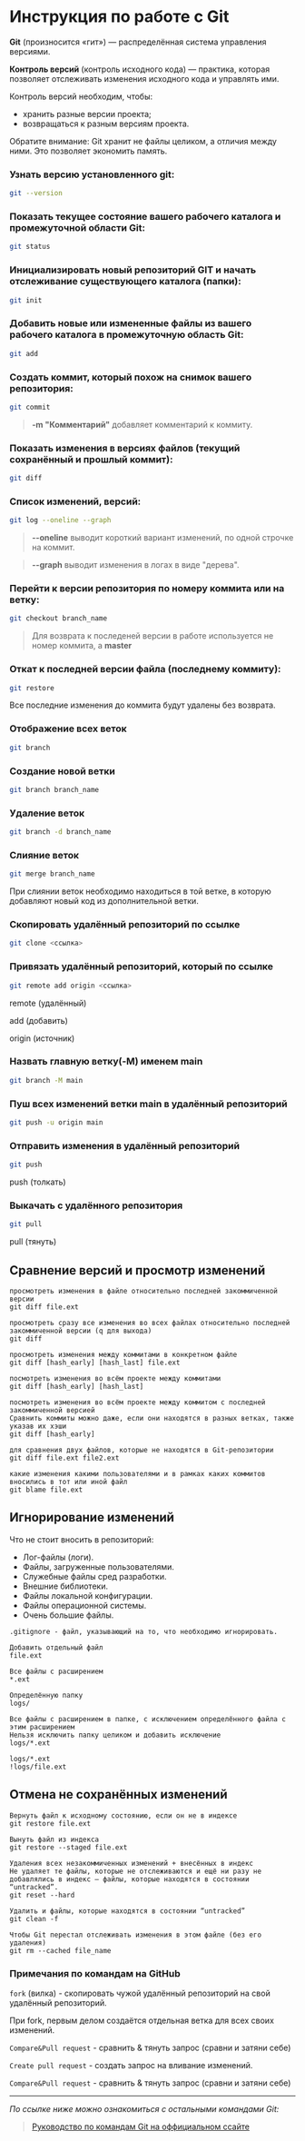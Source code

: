 # Инструкция по работе с Git

**Git** (произносится «гит») — распределённая система управления версиями.

**Контроль версий** (контроль исходного кода) — практика, которая позволяет отслеживать
изменения исходного кода и управлять ими.

Контроль версий необходим, чтобы:
- хранить разные версии проекта;
- возвращаться к разным версиям проекта.

Обратите внимание: Git хранит не файлы целиком, а отличия между ними. Это позволяет экономить память.

### Узнать версию установленного git:
```sh
git --version
```

### Показать текущее состояние вашего рабочего каталога и промежуточной области Git:
```sh
git status
```

### Инициализировать новый репозиторий GIT и начать отслеживание существующего каталога (папки):
```sh
git init
```

### Добавить новые или измененные файлы из вашего рабочего каталога в промежуточную область Git:
```sh
git add
```

### Создать коммит, который похож на снимок вашего репозитория:
```sh
git commit
```
>**-m "Комментарий"** добавляет комментарий к коммиту.

### Показать изменения в версиях файлов (текущий сохранённый и прошлый коммит):
```sh
git diff
```

### Список изменений, версий:
```sh
git log --oneline --graph
```
>**--oneline** выводит короткий вариант изменений, по одной строчке на коммит.

>**--graph** выводит изменения в логах в виде "дерева".

### Перейти к версии репозитория по номеру коммита или на ветку:
```sh
git checkout branch_name
```
>Для возврата к последеней версии в работе используется не номер коммита, а **master**

### Откат к последней версии файла (последнему коммиту):
```sh
git restore
```
 Все последние изменения до коммита будут удалены без возврата.

 ### Отображение всех веток
 ```sh
 git branch
 ```

### Создание новой ветки
```sh
git branch branch_name
```

### Удаление веток
```sh
git branch -d branch_name
```

### Слияние веток
```sh
git merge branch_name
```
При слиянии веток необходимо находиться в той ветке, в которую добавляют новый код из дополнительной ветки.

### Скопировать удалённый репозиторий по ссылке
```sh
git clone <ссылка>
```

###  Привязать удалённый репозиторий, который по ссылке 
```sh
git remote add origin <ссылка>
```
remote (удалённый)

add (добавить) 

origin (источник)

### Назвать главную ветку(-M) именем main
```sh
git branch -M main
```

### Пуш всех изменений ветки main в удалённый репозиторий
```sh
git push -u origin main
```

### Отправить изменения в удалённый репозиторий
```sh
git push
```
push (толкать)

### Выкачать с удалённого репозитория 
```sh
git pull
```
pull (тянуть)

## Сравнение версий и просмотр изменений

```git
просмотреть изменения в файле относительно последней закоммиченной версии
git diff file.ext

просмотреть сразу все изменения во всех файлах относительно последней закоммиченной версии (q для выхода)
git diff

просмотреть изменения между коммитами в конкретном файле
git diff [hash_early] [hash_last] file.ext

посмотреть изменения во всём проекте между коммитами
git diff [hash_early] [hash_last]

посмотреть изменения во всём проекте между коммитом с последней закоммиченной версией
Сравнить коммиты можно даже, если они находятся в разных ветках, также указав их хэши
git diff [hash_early]

для сравнения двух файлов, которые не находятся в Git-репозитории
git diff file.ext file2.ext

какие изменения какими пользователями и в рамках каких коммитов вносились в тот или иной файл
git blame file.ext
```

## Игнорирование изменений

Что не стоит вносить в репозиторий:
- Лог-файлы (логи).
- Файлы, загруженные пользователями.
- Служебные файлы сред разработки.
- Внешние библиотеки.
- Файлы локальной конфигурации.
- Файлы операционной системы.
- Очень большие файлы.

```git
.gitignore - файл, указывающий на то, что необходимо игнорировать.

Добавить отдельный файл
file.ext

Все файлы с расширением
*.ext

Определённую папку
logs/

Все файлы с расширением в папке, с исключением определённого файла с этим расширением
Нельзя исключить папку целиком и добавить исключение
logs/*.ext 

logs/*.ext 
!logs/file.ext
```
## Отмена не сохранённых изменений

```git
Вернуть файл к исходному состоянию, если он не в индексе
git restore file.ext

Вынуть файл из индекса
git restore --staged file.ext

Удаления всех незакоммиченных изменений + внесённых в индекс
Не удаляет те файлы, которые не отслеживаются и ещё ни разу не добавлялись в индекс — файлы, которые находятся в состоянии “untracked”.
git reset --hard

Удалить и файлы, которые находятся в состоянии “untracked”
git clean -f

Чтобы Git перестал отслеживать изменения в этом файле (без его удаления)
git rm --cached file_name
```

### Примечания по командам на GitHub

```fork``` (вилка) - cкопировать чужой удалённый репозиторий на свой удалённый репозиторий.

При fork, первым делом создаётся отдельная ветка для всех своих изменений.

```Compare&Pull request``` - сравнить & тянуть запрос (сравни и затяни себе)

```Create pull request``` - создать запрос на вливание изменений.

```Compare&Pull request``` - сравнить & тянуть запрос (сравни и затяни себе)


---
*По ссылке ниже можно ознакомиться с остальными командами Git:*
 >[Руководство по командам Git на оффициальном ссайте](https://github.com/git-guides)